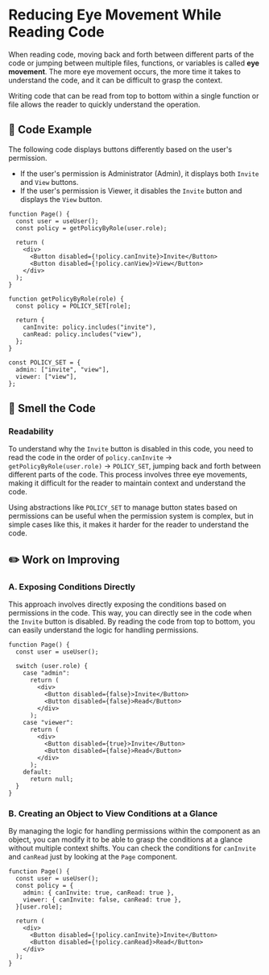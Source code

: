 # Reducing Eye Movement While Reading Code

<div style="margin-top: 16px">
<Badge type="info" text="Readability" />
</div>

When reading code, moving back and forth between different parts of the code or jumping between multiple files, functions, or variables is called **eye movement**.
The more eye movement occurs, the more time it takes to understand the code, and it can be difficult to grasp the context.

Writing code that can be read from top to bottom within a single function or file allows the reader to quickly understand the operation.

## 📝 Code Example

The following code displays buttons differently based on the user's permission.

- If the user's permission is Administrator (Admin), it displays both `Invite` and `View` buttons.
- If the user's permission is Viewer, it disables the `Invite` button and displays the `View` button.

```tsx
function Page() {
  const user = useUser();
  const policy = getPolicyByRole(user.role);

  return (
    <div>
      <Button disabled={!policy.canInvite}>Invite</Button>
      <Button disabled={!policy.canView}>View</Button>
    </div>
  );
}

function getPolicyByRole(role) {
  const policy = POLICY_SET[role];

  return {
    canInvite: policy.includes("invite"),
    canRead: policy.includes("view"),
  };
}

const POLICY_SET = {
  admin: ["invite", "view"],
  viewer: ["view"],
};
```

## 👃 Smell the Code

### Readability

To understand why the `Invite` button is disabled in this code, you need to read the code in the order of `policy.canInvite` → `getPolicyByRole(user.role)` → `POLICY_SET`, jumping back and forth between different parts of the code. 
This process involves three eye movements, making it difficult for the reader to maintain context and understand the code.

Using abstractions like `POLICY_SET` to manage button states based on permissions can be useful when the permission system is complex, but in simple cases like this, it makes it harder for the reader to understand the code.

## ✏️ Work on Improving

### A. Exposing Conditions Directly

This approach involves directly exposing the conditions based on permissions in the code. This way, you can directly see in the code when the `Invite` button is disabled. 
By reading the code from top to bottom, you can easily understand the logic for handling permissions.

```tsx
function Page() {
  const user = useUser();

  switch (user.role) {
    case "admin":
      return (
        <div>
          <Button disabled={false}>Invite</Button>
          <Button disabled={false}>Read</Button>
        </div>
      );
    case "viewer":
      return (
        <div>
          <Button disabled={true}>Invite</Button>
          <Button disabled={false}>Read</Button>
        </div>
      );
    default:
      return null;
  }
}
```

### B. Creating an Object to View Conditions at a Glance

By managing the logic for handling permissions within the component as an object, you can modify it to be able to grasp the conditions at a glance without multiple context shifts. 
You can check the conditions for `canInvite` and `canRead` just by looking at the `Page` component.

```tsx
function Page() {
  const user = useUser();
  const policy = {
    admin: { canInvite: true, canRead: true },
    viewer: { canInvite: false, canRead: true },
  }[user.role];

  return (
    <div>
      <Button disabled={!policy.canInvite}>Invite</Button>
      <Button disabled={!policy.canRead}>Read</Button>
    </div>
  );
}
```